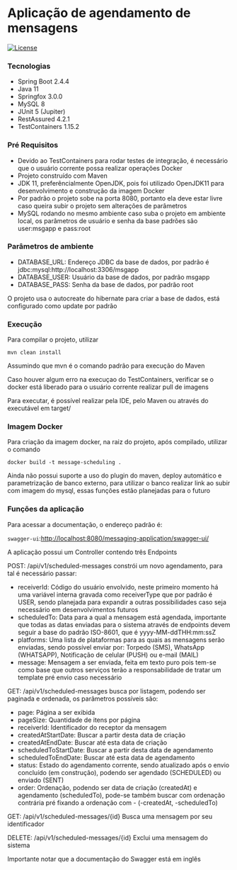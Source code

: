 # Aplicação de agendamento de mensagens

[![License](https://img.shields.io/badge/License-Apache%202.0-blue.svg)](https://opensource.org/licenses/Apache-2.0)

### Tecnologias

- Spring Boot 2.4.4
- Java 11
- Springfox 3.0.0
- MySQL 8
- JUnit 5 (Jupiter)
- RestAssured 4.2.1
- TestContainers 1.15.2

### Pré Requisitos

- Devido ao TestContainers para rodar testes de integração, é necessário que o usuário corrente possa realizar operações Docker
- Projeto construído com Maven
- JDK 11, preferêncialmente OpenJDK, pois foi utilizado OpenJDK11 para desenvolvimento e construção da imagem Docker
- Por padrão o projeto sobe na porta 8080, portanto ela deve estar livre caso queira subir o projeto sem alterações de parâmetros
- MySQL rodando no mesmo ambiente caso suba o projeto em ambiente local, os parâmetros de usuário e senha da base padrões são user:msgapp e pass:root

### Parâmetros de ambiente

- DATABASE_URL: Endereço JDBC da base de dados, por padrão é jdbc:mysql:http://localhost:3306/msgapp
- DATABASE_USER: Usuário da base de dados, por padrão msgapp
- DATABASE_PASS: Senha da base de dados, por padrão root

O projeto usa o autocreate do hibernate para criar a base de dados, está configurado como update por padrão

### Execução

Para compilar o projeto, utilizar

`
mvn clean install
`

Assumindo que mvn é o comando padrão para execução do Maven

Caso houver algum erro na execuçao do TestContainers, verificar se o docker está liberado para o usuário corrente realizar pull de imagens

Para executar, é possível realizar pela IDE, pelo Maven ou através do executável em target/

### Imagem Docker

Para criação da imagem docker, na raiz do projeto, após compilado, utilizar o comando

`
docker build -t message-scheduling .
`

Ainda não possui suporte a uso do plugin do maven, deploy automático e parametrização de banco externo, para utilizar o banco realizar link ao subir com imagem do mysql, essas funções estão planejadas para o futuro

### Funções da aplicação

Para acessar a documentação, o endereço padrão é:

`swagger-ui`:<http://localhost:8080/messaging-application/swagger-ui/>

A aplicação possui um Controller contendo três Endpoints

POST: /api/v1/scheduled-messages constrói um novo agendamento, para tal é necessário passar:

- receiverId: Código do usuário envolvido, neste primeiro momento há uma variável interna gravada como receiverType que por padrão é USER, sendo planejada para expandir a outras possibilidades caso seja necessário em desenvolvimentos futuros
- scheduledTo: Data para a qual a mensagem está agendada, importante que todas as datas enviadas para o sistema através de endpoints devem seguir a base do padrão ISO-8601, que é yyyy-MM-ddTHH:mm:ssZ
- platforms: Uma lista de plataformas para as quais as mensagens serão enviadas, sendo possível enviar por: Torpedo (SMS), WhatsApp (WHATSAPP), Notificação de celular (PUSH) ou e-mail (MAIL)
- message: Mensagem a ser enviada, feita em texto puro pois tem-se como base que outros serviços terão a responsabilidade de tratar um template pré envio caso necessário

GET: /api/v1/scheduled-messages busca por listagem, podendo ser paginada e ordenada, os parâmetros possíveis são:

- page: Página a ser exibida
- pageSize: Quantidade de itens por página
- receiverId: Identificador do receptor da mensagem
- createdAtStartDate: Buscar a partir desta data de criação
- createdAtEndDate: Buscar até esta data de criação
- scheduledToStartDate: Buscar a partir desta data de agendamento
- scheduledToEndDate: Buscar até esta data de agendamento
- status: Estado do agendamento corrente, sendo atualizado após o envio concluído (em construção), podendo ser agendado (SCHEDULED) ou enviado (SENT)
- order: Ordenação, podendo ser data de criação (createdAt) e agendamento (scheduledTo), pode-se também buscar com ordenação contrária pré fixando a ordenação com - (-createdAt, -scheduledTo)

GET: /api/v1/scheduled-messages/{id} Busca uma mensagem por seu identificador

DELETE: /api/v1/scheduled-messages/{id} Exclui uma mensagem do sistema

Importante notar que a documentação do Swagger está em inglês